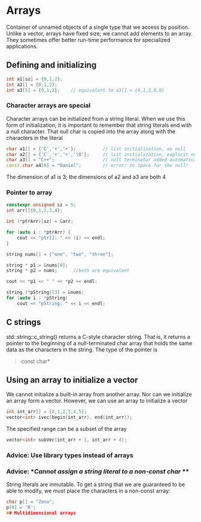 # Arrays

Container of unnamed objects of a single type that we access by position. Unlike a vector, arrays have fixed size; we cannot add elements to an array. They sometimes offer better run-time performance for specialized applications.

## Defining and initializing

```cpp
int a1[sz] = {0,1,2};
int a2[] = {0,1,2};
int a3[5] = {0,1,2};    // equivalent to a3[] = {0,1,2,0,0}
```

### Character arrays are special

Character arrays can be initialized from a string literal. When we use this form of initialization, it is important to remember that string literals end with a null character. That null char is copied into the array along with the characters in the literal

```cpp
char a1[] = {'C','+','+'};          // list initialization, no null
char a2[] = {'C','+','+','\0'};     // list initialization, explicit null
char a3[] = "C++";                  // null terminator added automatically
const char a4[6] = "Daniel";        // error: no space for the null!
```

The dimension of a1 is 3; the dimensions of a2 and a3 are both 4

### Pointer to array
```cpp
constexpr unsigned sz = 5;
int arr[]{0,1,2,3,4};

int (*ptrArr)[sz] = &arr;

for (auto i : *ptrArr) {
    cout << "ptr[]: " << (i) << endl;
}

```

```cpp
string nums[] = {"one", "two", "three"};

string * p1 = &nums[0];
string * p2 = nums;      //both are equivalent

cout << *p1 << " " << *p2 << endl;

string (*pString)[3] = &nums;   
for (auto i : *pString)
    cout << "pString: " << i << endl; 
```

## C strings

std::string::c_string() returns a C-style character string. That is, it returns a pointer to the beginning of a null-terminated char array that holds the same data as the characters in the string.
The type of the pointer is 
> const char*

## Using an array to initialize a vector

We cannot initialize a built-in array from another array. Nor can we initialize an array form a vector. However, we can use an array to initialize a vector

```cpp
int int_arr[] = {0,1,2,3,4,5};
vector<int> ivec(begin(int_arr), end(int_arr));
```
The specified range can be a subset of the array
```cpp
vector<int> subVec(int_arr + 1, int_arr + 4);
```

### Advice: Use library types instead of arrays
### Advice: **Cannot assign a string literal to a non-const char* **
String literals are inmutable. 
To get a string that we are guaranteed to be able to modify, we must place the characters in a non-const array:
```cpp
char p[] = "Zeno";
p[0] = 'R';
## Multidimensional arrays
